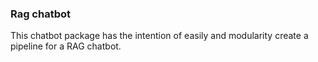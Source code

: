 ### Rag chatbot
This chatbot package has the intention of easily and modularity create a pipeline for a RAG chatbot.
